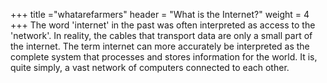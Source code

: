 +++
title ="whatarefarmers"
header = "What is the Internet?"
weight = 4
+++
The word 'internet' in the past was often interpreted as access to the 'network'. In reality, the cables that transport data are only a small part of the internet. The term internet can more accurately be interpreted as the complete system that processes and stores information for the world. It is, quite simply, a vast network of computers connected to each other.
